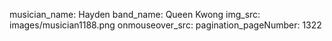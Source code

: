 musician_name: Hayden
band_name: Queen Kwong
img_src: images/musician1188.png
onmouseover_src: 
pagination_pageNumber: 1322